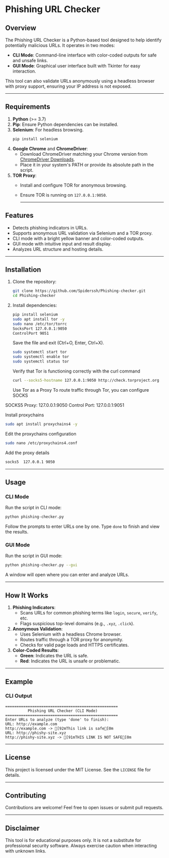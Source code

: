 # Phishing URL Checker

## Overview
The Phishing URL Checker is a Python-based tool designed to help identify potentially malicious URLs. It operates in two modes:
- **CLI Mode**: Command-line interface with color-coded outputs for safe and unsafe links.
- **GUI Mode**: Graphical user interface built with Tkinter for easy interaction.

This tool can also validate URLs anonymously using a headless browser with proxy support, ensuring your IP address is not exposed.

---

## Requirements
1. **Python** (>= 3.7)
2. **Pip**: Ensure Python dependencies can be installed.
3. **Selenium**: For headless browsing.
   ```bash
   pip install selenium
   ```
4. **Google Chrome** and **ChromeDriver**:
   - Download ChromeDriver matching your Chrome version from [ChromeDriver Downloads](https://sites.google.com/chromium.org/driver/).
   - Place it in your system's PATH or provide its absolute path in the script.
5. **TOR Proxy**:
   - Install and configure TOR for anonymous browsing.
   - Ensure TOR is running on `127.0.0.1:9050`.
  
     ---
     
## Features
- Detects phishing indicators in URLs.
- Supports anonymous URL validation via Selenium and a TOR proxy.
- CLI mode with a bright yellow banner and color-coded outputs.
- GUI mode with intuitive input and result display.
- Analyzes URL structure and hosting details.

---

## Installation
1. Clone the repository:
   ```bash
   git clone https://github.com/Spiderssh/Phishing-checker.git
   cd Phishing-checker
   ```
2. Install dependencies:
   ```bash
   pip install selenium
   sudo apt install tor -y
   sudo nano /etc/tor/torrc
   SocksPort 127.0.0.1:9050
   ControlPort 9051
   ```
   Save the file and exit (Ctrl+O, Enter, Ctrl+X).
   ```bash
   sudo systemctl start tor
   sudo systemctl enable tor
   sudo systemctl status tor
   ```
   Verify that Tor is functioning correctly with the curl command
   ```bash
   curl --socks5-hostname 127.0.0.1:9050 http://check.torproject.org
   ```
   Use Tor as a Proxy
To route traffic through Tor, you can configure SOCKS

SOCKS5 Proxy: 127.0.0.1:9050
Control Port: 127.0.0.1:9051

Install proxychains
```bash
sudo apt install proxychains4 -y
```

Edit the proxychains configuration
```bash
sudo nano /etc/proxychains4.conf
```
Add the proxy details
```bash
socks5  127.0.0.1 9050
```

---

## Usage

### CLI Mode
Run the script in CLI mode:
```bash
python phishing-checker.py
```
Follow the prompts to enter URLs one by one. Type `done` to finish and view the results.

### GUI Mode
Run the script in GUI mode:
```bash
python phishing-checker.py --gui
```
A window will open where you can enter and analyze URLs.

---

## How It Works
1. **Phishing Indicators**:
   - Scans URLs for common phishing terms like `login`, `secure`, `verify`, etc.
   - Flags suspicious top-level domains (e.g., `.xyz`, `.click`).
2. **Anonymous Validation**:
   - Uses Selenium with a headless Chrome browser.
   - Routes traffic through a TOR proxy for anonymity.
   - Checks for valid page loads and HTTPS certificates.
3. **Color-Coded Results**:
   - **Green**: Indicates the URL is safe.
   - **Red**: Indicates the URL is unsafe or problematic.

---

## Example
### CLI Output
```
==================================================
          Phishing URL Checker (CLI Mode)          
==================================================
Enter URLs to analyze (type 'done' to finish):
URL: http://example.com
http://example.com -> [92mThis link is safe[0m
URL: http://phishy-site.xyz
http://phishy-site.xyz -> [91mTHIS LINK IS NOT SAFE[0m
```

---

## License
This project is licensed under the MIT License. See the `LICENSE` file for details.

---

## Contributing
Contributions are welcome! Feel free to open issues or submit pull requests.

---

## Disclaimer
This tool is for educational purposes only. It is not a substitute for professional security software. Always exercise caution when interacting with unknown links.
